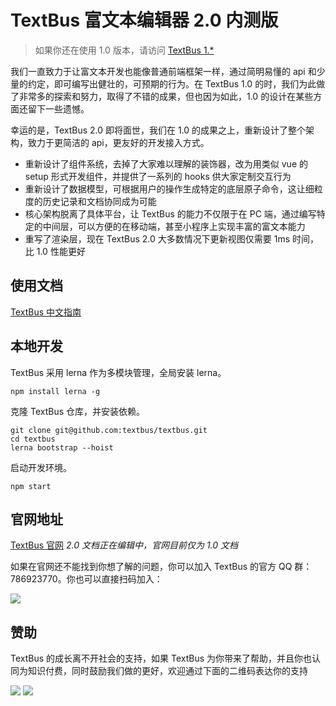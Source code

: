 TextBus 富文本编辑器 2.0 内测版
================================

> 如果你还在使用 1.0 版本，请访问 [TextBus 1.*](https://github.com/textbus/textbus/tree/1.0-dev)

我们一直致力于让富文本开发也能像普通前端框架一样，通过简明易懂的 api 和少量的约定，即可编写出健壮的，可预期的行为。在 TextBus 1.0 的时，我们为此做了非常多的探索和努力，取得了不错的成果，但也因为如此，1.0 的设计在某些方面还留下一些遗憾。

幸运的是，TextBus 2.0 即将面世，我们在 1.0 的成果之上，重新设计了整个架构，致力于更简洁的 api，更友好的开发接入方式。

+ 重新设计了组件系统，去掉了大家难以理解的装饰器，改为用类似 vue 的 setup 形式开发组件，并提供了一系列的 hooks 供大家定制交互行为
+ 重新设计了数据模型，可根据用户的操作生成特定的底层原子命令，这让细粒度的历史记录和文档协同成为可能
+ 核心架构脱离了具体平台，让 TextBus 的能力不仅限于在 PC 端，通过编写特定的中间层，可以方便的在移动端，甚至小程序上实现丰富的富文本能力
+ 重写了渲染层，现在 TextBus 2.0 大多数情况下更新视图仅需要 1ms 时间，比 1.0 性能更好


## 使用文档

[TextBus 中文指南](./docs/zh/start.md)

## 本地开发

TextBus 采用 lerna 作为多模块管理，全局安装 lerna。

```
npm install lerna -g
```

克隆 TextBus 仓库，并安装依赖。

```
git clone git@github.com:textbus/textbus.git
cd textbus
lerna bootstrap --hoist
```

启动开发环境。

```
npm start
```

## 官网地址
[TextBus 官网](https://textbus.tanboui.com) _2.0 文档正在编辑中，官网目前仅为 1.0 文档_

如果在官网还不能找到你想了解的问题，你可以加入 TextBus 的官方 QQ 群：786923770。你也可以直接扫码加入：

![](./_source/qq-group.jpg)

## 赞助

TextBus 的成长离不开社会的支持，如果 TextBus 为你带来了帮助，并且你也认同为知识付费，同时鼓励我们做的更好，欢迎通过下面的二维码表达你的支持

![](./_source/wx.jpg) ![](./_source/alipay.jpg)
